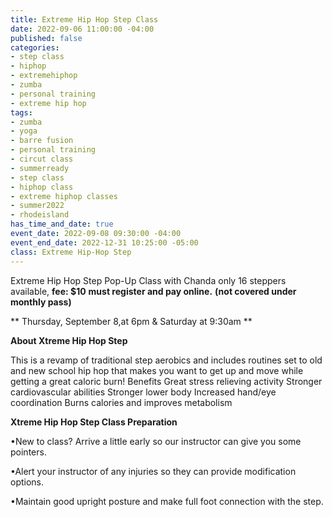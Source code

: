 ```yaml
---
title: Extreme Hip Hop Step Class
date: 2022-09-06 11:00:00 -04:00
published: false
categories:
- step class
- hiphop
- extremehiphop
- zumba
- personal training
- extreme hip hop
tags:
- zumba
- yoga
- barre fusion
- personal training
- circut class
- summerready
- step class
- hiphop class
- extreme hiphop classes
- summer2022
- rhodeisland
has_time_and_date: true
event_date: 2022-09-08 09:30:00 -04:00
event_end_date: 2022-12-31 10:25:00 -05:00
class: Extreme Hip-Hop Step
---
```


Extreme Hip Hop Step Pop-Up Class with Chanda
only 16 steppers available, **fee: $10**
**must register and pay online.** 
**(not covered under monthly pass)**
  
** Thursday, September 8,at 6pm & Saturday at 9:30am **

**About Xtreme Hip Hop Step**

This is a revamp of traditional step aerobics and includes routines set to old and new school hip hop that makes you want to get up and move while getting a great caloric burn!
Benefits
Great stress relieving activity
Stronger cardiovascular abilities
Stronger lower body
Increased hand/eye coordination
Burns calories and improves metabolism

**Xtreme Hip Hop Step Class Preparation**

•New to class? Arrive a little early so our instructor can give you some pointers.

•Alert your instructor of any injuries so they can provide modification options.

•Maintain good upright posture and make full foot connection with the step.